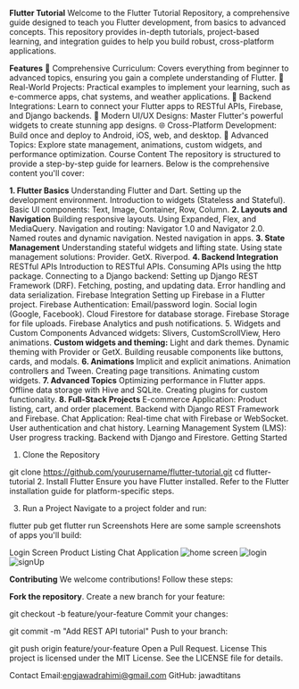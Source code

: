 **Flutter Tutorial**
Welcome to the Flutter Tutorial Repository, a comprehensive guide designed to teach you Flutter development, from basics to advanced concepts. This repository provides in-depth tutorials, project-based learning, and integration guides to help you build robust, cross-platform applications.

**Features**
🎯 Comprehensive Curriculum: Covers everything from beginner to advanced topics, ensuring you gain a complete understanding of Flutter.
📱 Real-World Projects: Practical examples to implement your learning, such as e-commerce apps, chat systems, and weather applications.
🔗 Backend Integrations: Learn to connect your Flutter apps to RESTful APIs, Firebase, and Django backends.
🎨 Modern UI/UX Designs: Master Flutter's powerful widgets to create stunning app designs.
🌐 Cross-Platform Development: Build once and deploy to Android, iOS, web, and desktop.
🚀 Advanced Topics: Explore state management, animations, custom widgets, and performance optimization.
Course Content
The repository is structured to provide a step-by-step guide for learners. Below is the comprehensive content you'll cover:

**1. Flutter Basics**
Understanding Flutter and Dart.
Setting up the development environment.
Introduction to widgets (Stateless and Stateful).
Basic UI components: Text, Image, Container, Row, Column.
**2. Layouts and Navigation**
Building responsive layouts.
Using Expanded, Flex, and MediaQuery.
Navigation and routing:
Navigator 1.0 and Navigator 2.0.
Named routes and dynamic navigation.
Nested navigation in apps.
**3. State Management**
Understanding stateful widgets and lifting state.
Using state management solutions:
Provider.
GetX.
Riverpod.
**4. Backend Integration**
RESTful APIs
Introduction to RESTful APIs.
Consuming APIs using the http package.
Connecting to a Django backend:
Setting up Django REST Framework (DRF).
Fetching, posting, and updating data.
Error handling and data serialization.
Firebase Integration
Setting up Firebase in a Flutter project.
Firebase Authentication:
Email/password login.
Social login (Google, Facebook).
Cloud Firestore for database storage.
Firebase Storage for file uploads.
Firebase Analytics and push notifications.
5. Widgets and Custom Components
Advanced widgets: Slivers, CustomScrollView, Hero animations.
**Custom widgets and theming:**
Light and dark themes.
Dynamic theming with Provider or GetX.
Building reusable components like buttons, cards, and modals.
**6. Animations**
Implicit and explicit animations.
Animation controllers and Tween.
Creating page transitions.
Animating custom widgets.
**7. Advanced Topics**
Optimizing performance in Flutter apps.
Offline data storage with Hive and SQLite.
Creating plugins for custom functionality.
**8. Full-Stack Projects**
E-commerce Application:
Product listing, cart, and order placement.
Backend with Django REST Framework and Firebase.
Chat Application:
Real-time chat with Firebase or WebSocket.
User authentication and chat history.
Learning Management System (LMS):
User progress tracking.
Backend with Django and Firestore.
Getting Started
1. Clone the Repository

git clone https://github.com/yourusername/flutter-tutorial.git
cd flutter-tutorial
2. Install Flutter
Ensure you have Flutter installed. Refer to the Flutter installation guide for platform-specific steps.

3. Run a Project
Navigate to a project folder and run:


flutter pub get
flutter run
Screenshots
Here are some sample screenshots of apps you'll build:

Login Screen	Product Listing	Chat Application
![home screen](https://th.bing.com/th/id/OIP.1R1AtIsGLf_57voSWgjmVQHaGm?rs=1&pid=ImgDetMain)
![login](https://media-play.pl/ecommerce/medias/productimages/47712/TE-AP-11PM6-PL1-GD/square.png)
![signUp](https://static1.pocketnowimages.com/wordpress/wp-content/uploads/2023/09/pbi-iphone-15-pro-max.png)

**Contributing**
We welcome contributions! Follow these steps:

**Fork the repository**.
Create a new branch for your feature:

git checkout -b feature/your-feature
Commit your changes:

git commit -m "Add REST API tutorial"
Push to your branch:

git push origin feature/your-feature
Open a Pull Request.
License
This project is licensed under the MIT License. See the LICENSE file for details.

Contact
Email:engjawadrahimi@gmail.com
GitHub: jawadtitans
